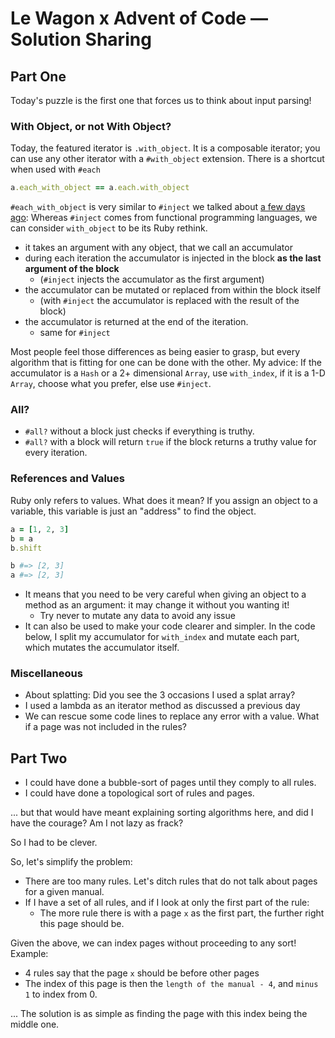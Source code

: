 # Le Wagon x Advent of Code — Solution Sharing
## Part One
Today's puzzle is the first one that forces us to think about input parsing!

### With Object, or not With Object?
Today, the featured iterator is `.with_object`. It is a composable iterator; you can use any other iterator with a `#with_object` extension. There is a shortcut when used with `#each`
```ruby
a.each_with_object == a.each.with_object
``` 

`#each_with_object` is very similar to `#inject` we talked about [a few days ago](https://aoc.lewagon.community/day/2/1#1034): Whereas `#inject` comes from functional programming languages, we can consider `with_object` to be its Ruby rethink.
* it takes an argument with any object, that we call an accumulator
* during each iteration the accumulator is injected in the block **as the last argument of the block**
  * (`#inject` injects the accumulator as the first argument)
* the accumulator can be mutated or replaced from within the block itself
  * (with `#inject` the accumulator is replaced with the result of the block)
* the accumulator is returned at the end of the iteration.
  * same for `#inject`

Most people feel those differences as being easier to grasp, but every algorithm that is fitting for one can be done with the other.
My advice: If the accumulator is a `Hash` or a 2+ dimensional `Array`, use `with_index`, if it is a 1-D `Array`, choose what you prefer, else use `#inject`.

### All?

* `#all?` without a block just checks if everything is truthy.
* `#all?` with a block will return `true` if the block returns a truthy value for every iteration.

### References and Values
Ruby only refers to values. What does it mean? If you assign an object to a variable, this variable is just an "address" to find the object.
```ruby
a = [1, 2, 3]
b = a
b.shift

b #=> [2, 3]
a #=> [2, 3]
```
* It means that you need to be very careful when giving an object to a method as an argument: it may change it without you wanting it!
  * Try never to mutate any data to avoid any issue
* It can also be used to make your code clearer and simpler. In the code below, I split my accumulator for `with_index` and mutate each part, which mutates the accumulator itself.


### Miscellaneous
* About splatting: Did you see the 3 occasions I used a splat array?
* I used a lambda as an iterator method as discussed a previous day
* We can rescue some code lines to replace any error with a value. What if a page was not included in the rules?

## Part Two

* I could have done a bubble-sort of pages until they comply to all rules.
* I could have done a topological sort of rules and pages.

... but that would have meant explaining sorting algorithms here, and did I have the courage?
Am I not lazy as frack?

So I had to be clever.


So, let's simplify the problem:
* There are too many rules. Let's ditch rules that do not talk about pages for a given manual.
* If I have a set of all rules, and if I look at only the first part of the rule:
  * The more rule there is with a page `x` as the first part, the further right this page should be.

  
Given the above, we can index pages without proceeding to any sort! Example:
* 4 rules say that the page `x` should be before other pages
* The index of this page is then the `length of the manual - 4`, and `minus 1` to index from 0.


... The solution is as simple as finding the page with this index being the middle one.
